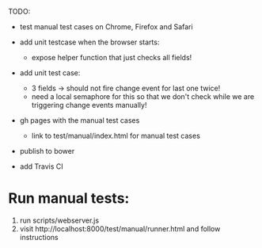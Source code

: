 TODO:
- test manual test cases on Chrome, Firefox and Safari
- add unit testcase when the browser starts:
  * expose helper function that just checks all fields!
- add unit test case:
  * 3 fields -> should not fire change event for last one twice!
  * need a local semaphore for this so that we don't check while we
      are triggering change events manually!

- gh pages with the manual test cases
  * link to test/manual/index.html for manual test cases
- publish to bower
- add Travis CI

# Run manual tests:

  1. run scripts/webserver.js
  2. visit http://localhost:8000/test/manual/runner.html and follow instructions